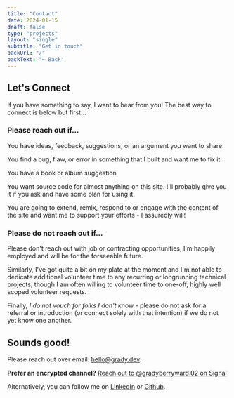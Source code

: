 ```yaml
---
title: "Contact"
date: 2024-01-15
draft: false
type: "projects"
layout: "single"
subtitle: "Get in touch"
backUrl: "/"
backText: "← Back"
---
```


## Let's Connect

If you have something to say, I want to hear from you!
The best way to connect is below but first...

### Please reach out if...

You have ideas, feedback, suggestions, or an argument you want to share.

You find a bug, flaw, or error in something that I built and want me to fix it.

You have a book or album suggestion

You want source code for almost anything on this site. I'll probably give
you it if you ask and have some plan for using it.

You are going to extend, remix, respond to or engage with the content of the 
site and want me to support your efforts - I assuredly will! 

### Please do not reach out if...

Please don't reach out with job or contracting opportunities, I'm happily 
employed and will be for the forseeable future.

Similarly, I've got quite a bit on my plate at the moment and I'm not able to
dedicate additional volunteer time to any recurring or longrunning technical projects,
though I am often willing to volunteer time to one-off, highly well scoped volunteer
requests.

Finally, *I do not vouch for folks I don't know* - please do not ask
for a referral or introduction (or connect solely with that intention) if we
do not yet know one another.

## Sounds good! 

Please reach out over email: [hello@grady.dev](mailto:hello@grady.dev).

**Prefer an encrypted channel?** [Reach out to @gradyberryward.02 on Signal](https://signal.me/#eu/mL0eL_wo_guuO1v0sFBVAxIqrS1qiTiTUFuOQyDCjREisJmEEb1CXKufFxHVMk2T)

Alternatively, you can follow me on [LinkedIn](https://www.linkedin.com/in/gradyward/) or
[Github](https://www.github.com/gbdubs).
